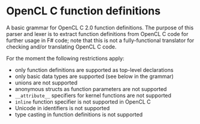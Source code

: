 # OpenCL C function definitions

A basic grammar for OpenCL C 2.0 function definitions. The purpose of this parser and lexer is to extract
function definitions from OpenCL C code for further usage in F# code; note that this is not a fully-functional
translator for checking and/or translating OpenCL C code.

For the moment the following restrictions apply:

* only function definitions are supported as top-level declarations
* only basic data types are supported (see below in the grammar)
* unions are not supported
* anonymous structs as function parameters are not supported
* `__attribute__` specifiers for kernel functions are not supported
* `inline` function specifier is not supported in OpenCL C
* Unicode in identifiers is not supported
* type casting in function definitions is not supported
